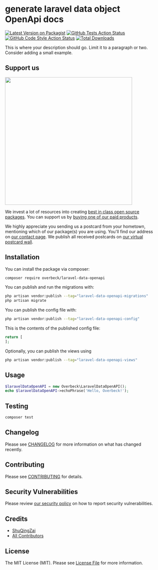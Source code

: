# generate laravel data object OpenApi docs

[![Latest Version on Packagist](https://img.shields.io/packagist/v/overbeck/laravel-data-openapi.svg?style=flat-square)](https://packagist.org/packages/overbeck/laravel-data-openapi)
[![GitHub Tests Action Status](https://img.shields.io/github/actions/workflow/status/overbeck/laravel-data-openapi/run-tests.yml?branch=main&label=tests&style=flat-square)](https://github.com/shuqingzai/laravel-data-openapi/actions?query=workflow%3Arun-tests+branch%3Amain)
[![GitHub Code Style Action Status](https://img.shields.io/github/actions/workflow/status/overbeck/laravel-data-openapi/fix-php-code-style-issues.yml?branch=main&label=code%20style&style=flat-square)](https://github.com/shuqingzai/laravel-data-openapi/actions?query=workflow%3A"Fix+PHP+code+style+issues"+branch%3Amain)
[![Total Downloads](https://img.shields.io/packagist/dt/overbeck/laravel-data-openapi.svg?style=flat-square)](https://packagist.org/packages/overbeck/laravel-data-openapi)

This is where your description should go. Limit it to a paragraph or two. Consider adding a small example.

## Support us

[<img src="https://github-ads.s3.eu-central-1.amazonaws.com/laravel-data-openapi.jpg?t=1" width="419px" />](https://spatie.be/github-ad-click/laravel-data-openapi)

We invest a lot of resources into creating [best in class open source packages](https://spatie.be/open-source). You can support us by [buying one of our paid products](https://spatie.be/open-source/support-us).

We highly appreciate you sending us a postcard from your hometown, mentioning which of our package(s) you are using. You'll find our address on [our contact page](https://spatie.be/about-us). We publish all received postcards on [our virtual postcard wall](https://spatie.be/open-source/postcards).

## Installation

You can install the package via composer:

```bash
composer require overbeck/laravel-data-openapi
```

You can publish and run the migrations with:

```bash
php artisan vendor:publish --tag="laravel-data-openapi-migrations"
php artisan migrate
```

You can publish the config file with:

```bash
php artisan vendor:publish --tag="laravel-data-openapi-config"
```

This is the contents of the published config file:

```php
return [
];
```

Optionally, you can publish the views using

```bash
php artisan vendor:publish --tag="laravel-data-openapi-views"
```

## Usage

```php
$laravelDataOpenAPI = new Overbeck\LaravelDataOpenAPI();
echo $laravelDataOpenAPI->echoPhrase('Hello, Overbeck!');
```

## Testing

```bash
composer test
```

## Changelog

Please see [CHANGELOG](CHANGELOG.md) for more information on what has changed recently.

## Contributing

Please see [CONTRIBUTING](CONTRIBUTING.md) for details.

## Security Vulnerabilities

Please review [our security policy](../../security/policy) on how to report security vulnerabilities.

## Credits

- [ShuQingZai](https://github.com/shuqingzai)
- [All Contributors](../../contributors)

## License

The MIT License (MIT). Please see [License File](LICENSE.md) for more information.

